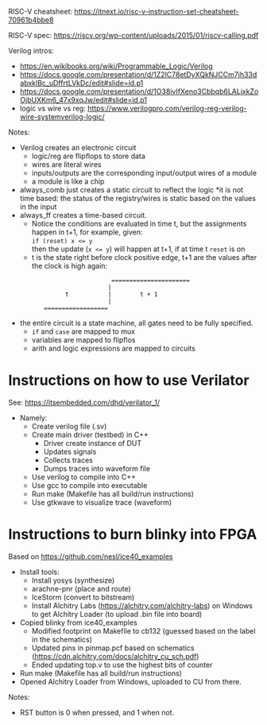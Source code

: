 
RISC-V cheatsheet:
https://itnext.io/risc-v-instruction-set-cheatsheet-70961b4bbe8

RISC-V spec:
https://riscv.org/wp-content/uploads/2015/01/riscv-calling.pdf

Verilog intros:
   * https://en.wikibooks.org/wiki/Programmable_Logic/Verilog
   * https://docs.google.com/presentation/d/1Z2lC78etDyXQkNJCCm7jh33dabxklBc_uDffrtLVkDc/edit#slide=id.p1
   * https://docs.google.com/presentation/d/1O38ivIfXeno3Cbbqb6LALjxkZoOjbUXKm6_47x9xqJw/edit#slide=id.p1
   * logic vs wire vs reg: https://www.verilogpro.com/verilog-reg-verilog-wire-systemverilog-logic/

Notes:
  - Verilog creates an electronic circuit
    * logic/reg are flipflops to store data
    * wires are literal wires
    * inputs/outputs are the corresponding input/output wires of a module
    * a module is like a chip
  - always_comb just creates a static circuit to reflect the logic
    *it is not time based: the status of the registry/wires is static based on the values in the input
  - always_ff creates a time-based circuit. 
    * Notice the conditions are evaluated in time t, but
      the assignments happen in t+1, for example, given:<br>
        `if (reset) x <= y`<br>
      then the update (`x <= y`) will happen at t+1, if at time t 
      `reset` is on
    * t is the state right before clock positive edge, t+1 are the 
      values after the clock is high again:
```
                             ======================
                            |
                t           |        t + 1
                            |
          ==================
```
  - the entire circuit is a state machine, all gates need to be fully specified.
     * `if` and `case` are mapped to mux
     * variables are mapped to flipflos
     * arith and logic expressions are mapped to circuits

# Instructions on how to use Verilator

See: https://itsembedded.com/dhd/verilator_1/
  * Namely:
    - Create verilog file (.sv)
    - Create main driver (testbed) in C++
      * Driver create instance of DUT
      * Updates signals
      * Collects traces
      * Dumps traces into waveform file
    - Use verilog to compile into C++
    - Use gcc to compile into executable
    - Run make (Makefile has all build/run instructions)
    - Use gtkwave to visualize trace (waveform)

# Instructions to burn blinky into FPGA

Based on https://github.com/nesl/ice40_examples
  - Install tools:
    * Install yosys (synthesize)
    * arachne-pnr (place and route)
    * IceStorm (convert to bitstream)
    * Install Alchitry Labs (https://alchitry.com/alchitry-labs) on Windows 
      to get Alchitry Loader (to upload .bin file into board)
  - Copied blinky from ice40_examples
    * Modified footprint on Makefile to cb132 (guessed based on the label in the schematics)
    * Updated pins in pinmap.pcf based on schematics (https://cdn.alchitry.com/docs/alchitry_cu_sch.pdf)
    * Ended updating top.v to use the highest bits of counter
  - Run make (Makefile has all build/run instructions)
  - Opened Alchitry Loader from Windows, uploaded to CU from there.

Notes:
  - RST button is 0 when pressed, and 1 when not.